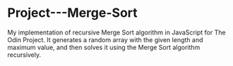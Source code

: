 # Project---Merge-Sort
My implementation of recursive Merge Sort algorithm in JavaScript for The Odin Project.
It generates a random array with the given length and maximum value, and then solves it using the Merge Sort algorithm recursively.
